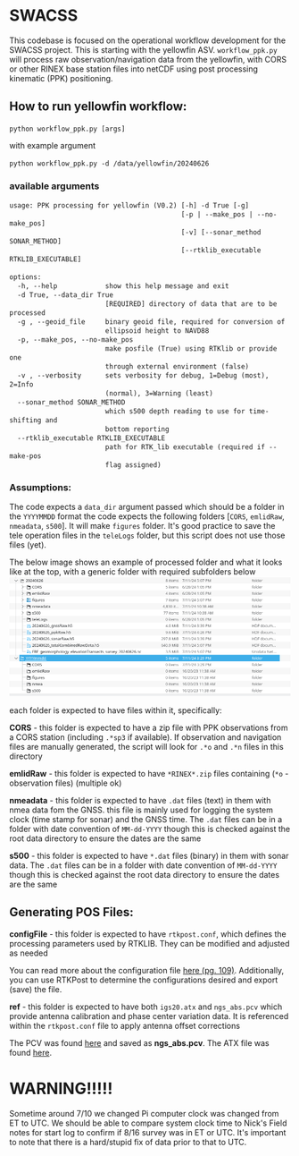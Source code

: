 # SWACSS
This codebase is focused on the operational workflow development for the SWACSS project. This is starting with the yellowfin ASV. 
`workflow_ppk.py` will process raw observation/navigation data from the yellowfin, with CORS or other RINEX base station files 
into netCDF using post processing kinematic (PPK) positioning. 

## How to run yellowfin workflow: 
`python workflow_ppk.py [args]`

with example argument 

`python workflow_ppk.py -d /data/yellowfin/20240626`
### available arguments
``` 
usage: PPK processing for yellowfin (V0.2) [-h] -d True [-g]
                                           [-p | --make_pos | --no-make_pos]
                                           [-v] [--sonar_method SONAR_METHOD]
                                           [--rtklib_executable RTKLIB_EXECUTABLE]

options:
  -h, --help            show this help message and exit
  -d True, --data_dir True
                        [REQUIRED] directory of data that are to be processed
  -g , --geoid_file     binary geoid file, required for conversion of
                        ellipsoid height to NAVD88
  -p, --make_pos, --no-make_pos
                        make posfile (True) using RTKlib or provide one
                        through external environment (false)
  -v , --verbosity      sets verbosity for debug, 1=Debug (most), 2=Info
                        (normal), 3=Warning (least)
  --sonar_method SONAR_METHOD
                        which s500 depth reading to use for time-shifting and
                        bottom reporting
  --rtklib_executable RTKLIB_EXECUTABLE
                        path for RTK_lib executable (required if --make-pos
                        flag assigned)
```
### Assumptions:
The code expects a `data_dir` argument passed which should be a folder in the `YYYYMMDD` format
the code expects the following folders [`CORS`, `emlidRaw`, `nmeadata`, `s500`]. 
It will make `figures` folder.  It's good practice to save the tele operation files in the `teleLogs` folder, but this script does not use those files (yet). 

The below image shows an example of processed folder and what it looks like at the top, with a generic folder with required subfolders below
![folder structure](docs/yellowfin_expected_folder_structure.png)

each folder is expected to have files within it, specifically:

__CORS__ - this folder is expected to have a zip file with PPK observations from a CORS station (including `.*sp3` if available).
If observation and navigation files are manually generated, the script will look for `.*o` and `.*n` files in this directory


__emlidRaw__ - this folder is expected to have `*RINEX*.zip` files containing (`*o` - observation files) (multiple ok) 

      
__nmeadata__ - this folder is expected to have `.dat` files (text) in them with nmea data fom the GNSS. this file is mainly used 
for logging the system clock (time stamp for sonar) and the GNSS time.  The `.dat` files can be in a folder with date 
convention of `MM-dd-YYYY` though this is checked against the root data directory to ensure the dates are the same   


__s500__ - this folder is expected to have `*.dat` files (binary) in them with sonar data.  The `.dat` files can be in a folder with date 
convention of `MM-dd-YYYY` though this is checked against the root data directory to ensure the dates are the same


## Generating POS Files: 
__configFile__ - this folder is expected to have `rtkpost.conf`, which defines the processing parameters used by RTKLIB. They can be modified and adjusted as needed

You can read more about the configuration file [here (pg. 109)](https://www.rtklib.com/prog/manual_2.4.2.pdf). Additionally, you can use RTKPost to determine the configurations desired and export (save) the file. 

__ref__ - this folder is expected to have both `igs20.atx` and `ngs_abs.pcv` which provide antenna calibration and phase center variation data. It is referenced within the `rtkpost.conf` file to apply antenna offset corrections

The PCV was found [here](https://www.ngs.noaa.gov/ANTCAL/LoadFile?file=ngs20.003) and saved as **ngs_abs.pcv**. The ATX file was found [here](https://files.igs.org/pub/station/general/).

# WARNING!!!!!
Sometime around 7/10 we changed Pi computer clock was changed from ET to UTC.  We should be able to compare system clock time to Nick's Field notes for start log to confirm if 8/16 survey was in ET or UTC. It's important to note that there is a hard/stupid fix of data prior to that to UTC.



